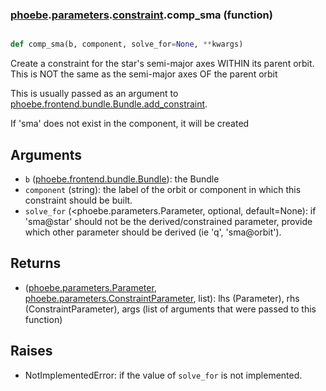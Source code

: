 ### [phoebe](phoebe.md).[parameters](phoebe.parameters.md).[constraint](phoebe.parameters.constraint.md).comp_sma (function)


```py

def comp_sma(b, component, solve_for=None, **kwargs)

```



Create a constraint for the star's semi-major axes WITHIN its
parent orbit.  This is NOT the same as the semi-major axes OF
the parent orbit

This is usually passed as an argument to
 [phoebe.frontend.bundle.Bundle.add_constraint](phoebe.frontend.bundle.Bundle.add_constraint.md).

If 'sma' does not exist in the component, it will be created

Arguments
-----------
* `b` ([phoebe.frontend.bundle.Bundle](phoebe.frontend.bundle.Bundle.md)): the Bundle
* `component` (string): the label of the orbit or component in which this
    constraint should be built.
* `solve_for` (&lt;phoebe.parameters.Parameter, optional, default=None): if
    'sma@star' should not be the derived/constrained parameter, provide which
    other parameter should be derived (ie 'q', 'sma@orbit').

Returns
----------
* ([phoebe.parameters.Parameter](phoebe.parameters.Parameter.md), [phoebe.parameters.ConstraintParameter](phoebe.parameters.ConstraintParameter.md), list):
    lhs (Parameter), rhs (ConstraintParameter), args (list of arguments
    that were passed to this function)

Raises
--------
* NotImplementedError: if the value of `solve_for` is not implemented.


